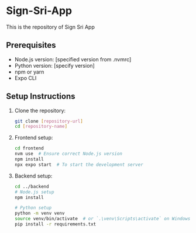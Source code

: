 # Sign-Sri-App
This is the repository of Sign Sri App

## Prerequisites
- Node.js version: [specified version from .nvmrc]
- Python version: [specify version]
- npm or yarn
- Expo CLI

## Setup Instructions

1. Clone the repository:
   ```bash
   git clone [repository-url]
   cd [repository-name]
   ```

2. Frontend setup:
   ```bash
   cd frontend
   nvm use  # Ensure correct Node.js version
   npm install
   npx expo start  # To start the development server
   ```

3. Backend setup:
   ```bash
   cd ../backend
   # Node.js setup
   npm install
   
   # Python setup
   python -m venv venv
   source venv/bin/activate  # or `.\venv\Scripts\activate` on Windows
   pip install -r requirements.txt
   ```

